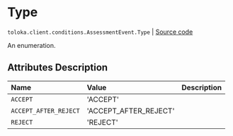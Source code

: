# Type
`toloka.client.conditions.AssessmentEvent.Type` | [Source code](https://github.com/Toloka/toloka-kit/blob/v1.1.0.post1/src/client/conditions.py#L130)

An enumeration.

## Attributes Description

| Name | Value | Description |
| :------| :-----------| :----------| 
`ACCEPT`|'ACCEPT'|
`ACCEPT_AFTER_REJECT`|'ACCEPT_AFTER_REJECT'|
`REJECT`|'REJECT'|
